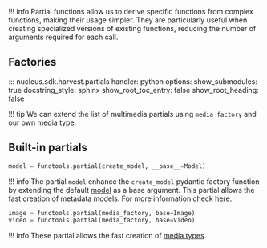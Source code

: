 !!! info
    Partial functions allow us to derive specific functions from complex functions, making their usage simpler. They are particularly useful when creating specialized versions of existing functions, reducing the number of arguments required for each call.

## Factories

::: nucleus.sdk.harvest.partials
    handler: python
    options:
      show_submodules: true
      docstring_style: sphinx
      show_root_toc_entry: false
      show_root_heading: false

!!! tip
    We can extend the list of multimedia partials using `media_factory` and our own media type.

## Built-in partials

```python
model = functools.partial(create_model, __base__=Model)
```

!!! info
    The partial `model` enhance the `create_model` pydantic factory function by extending the default [model](./models.md#nucleus.sdk.harvest.Model) as a base argument. This partial allows the fast creation of metadata models. For more information check [here](https://docs.pydantic.dev/latest/usage/models/).

```python
image = functools.partial(media_factory, base=Image)
video = functools.partial(media_factory, base=Video)
```

!!! info
    These partial allows the fast creation of [media types](./media.md).
